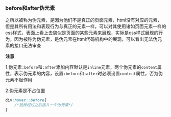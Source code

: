 ### before和after伪元素

之所以被称为伪元素，是因为他们不是真正的页面元素，html没有对应的元素，但是其所有用法和表现行为与真正的元素一样，可以对其使用诸如页面元素一样的css样式，表面上看上去貌似是页面的某些元素来展现，实际是css样式展现的行为，因为被称为伪元素，是伪元素在html代码机构中的展现，可以看出无法伪元素的接口无法审查



**注意**

1.伪元素`:before`和`:after`添加内容默认是`inline`元素，两个伪元素的`content`属性，表示伪元素的内容，设置`:before`和`:after`时必须设置`content`属性，否为伪元素不起作用

2.伪元素是不占位置



```css
div:hover::before{
    /*鼠标经过之后插入一个伪元素*/
}
```

